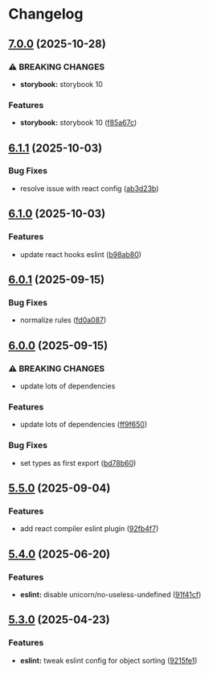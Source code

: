 # Changelog

## [7.0.0](https://github.com/fusionary/web-configs/compare/eslint-config@v6.1.1...eslint-config@v7.0.0) (2025-10-28)


### ⚠ BREAKING CHANGES

* **storybook:** storybook 10

### Features

* **storybook:** storybook 10 ([f85a67c](https://github.com/fusionary/web-configs/commit/f85a67c09f64f55dfb93f6ab5de4a3e836fe0fb2))

## [6.1.1](https://github.com/fusionary/web-configs/compare/eslint-config@v6.1.0...eslint-config@v6.1.1) (2025-10-03)


### Bug Fixes

* resolve issue with react config ([ab3d23b](https://github.com/fusionary/web-configs/commit/ab3d23b4ce95f5bc74685a35666ec55f28bc690a))

## [6.1.0](https://github.com/fusionary/web-configs/compare/eslint-config@v6.0.1...eslint-config@v6.1.0) (2025-10-03)


### Features

* update react hooks eslint ([b98ab80](https://github.com/fusionary/web-configs/commit/b98ab80569066f3722e8d8cd0fc3f933dc50f898))

## [6.0.1](https://github.com/fusionary/web-configs/compare/eslint-config@v6.0.0...eslint-config@v6.0.1) (2025-09-15)


### Bug Fixes

* normalize rules ([fd0a087](https://github.com/fusionary/web-configs/commit/fd0a087c9c230250e2b366bbf6461c4a60c8ed18))

## [6.0.0](https://github.com/fusionary/web-configs/compare/eslint-config@v5.5.0...eslint-config@v6.0.0) (2025-09-15)


### ⚠ BREAKING CHANGES

* update lots of dependencies

### Features

* update lots of dependencies ([ff9f650](https://github.com/fusionary/web-configs/commit/ff9f6500718d2a83baccbe3ebd74b87254d1f7ea))


### Bug Fixes

* set types as first export ([bd78b60](https://github.com/fusionary/web-configs/commit/bd78b60ba2363c76d695c13ee4046d1897792908))

## [5.5.0](https://github.com/fusionary/web-configs/compare/eslint-config@v5.4.0...eslint-config@v5.5.0) (2025-09-04)


### Features

* add react compiler eslint plugin ([92fb4f7](https://github.com/fusionary/web-configs/commit/92fb4f7d89fc3e509a08921ac9158f6ceaf8d788))

## [5.4.0](https://github.com/fusionary/web-configs/compare/eslint-config@v5.3.0...eslint-config@v5.4.0) (2025-06-20)


### Features

* **eslint:** disable unicorn/no-useless-undefined ([91f41cf](https://github.com/fusionary/web-configs/commit/91f41cf28ea8394c82eca25606bece543f52d821))

## [5.3.0](https://github.com/fusionary/web-configs/compare/eslint-config@v5.2.0...eslint-config@v5.3.0) (2025-04-23)


### Features

* **eslint:** tweak eslint config for object sorting ([9215fe1](https://github.com/fusionary/web-configs/commit/9215fe1b9901bd8b8b82d764a3ba9a0bef0a4659))
